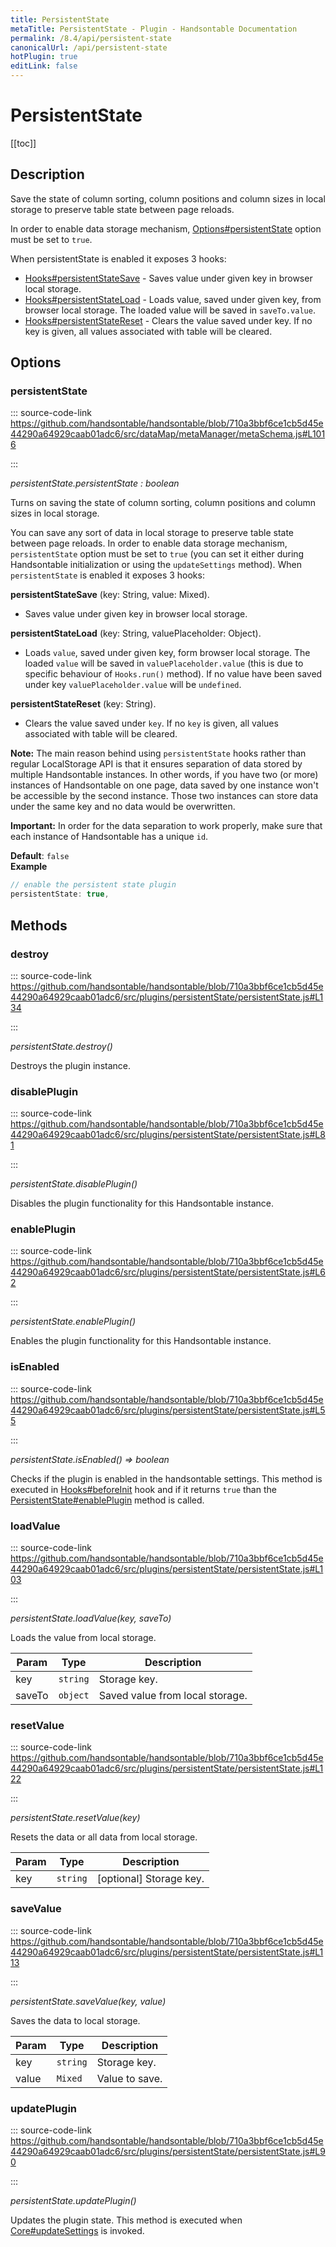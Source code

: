```yaml
---
title: PersistentState
metaTitle: PersistentState - Plugin - Handsontable Documentation
permalink: /8.4/api/persistent-state
canonicalUrl: /api/persistent-state
hotPlugin: true
editLink: false
---
```


# PersistentState

[[toc]]

## Description

Save the state of column sorting, column positions and column sizes in local storage to preserve table state
between page reloads.

In order to enable data storage mechanism, [Options#persistentState](@/api/options.md#persistentstate) option must be set to `true`.

When persistentState is enabled it exposes 3 hooks:
- [Hooks#persistentStateSave](@/api/hooks.md#persistentstatesave) - Saves value under given key in browser local storage.
- [Hooks#persistentStateLoad](@/api/hooks.md#persistentstateload) - Loads value, saved under given key, from browser local storage. The loaded
value will be saved in `saveTo.value`.
- [Hooks#persistentStateReset](@/api/hooks.md#persistentstatereset) - Clears the value saved under key. If no key is given, all values associated
with table will be cleared.


## Options

### persistentState
  
::: source-code-link https://github.com/handsontable/handsontable/blob/710a3bbf6ce1cb5d45e44290a64929caab01adc6/src/dataMap/metaManager/metaSchema.js#L1016

:::

_persistentState.persistentState : boolean_

Turns on saving the state of column sorting, column positions and column sizes in local storage.

You can save any sort of data in local storage to preserve table state between page reloads.  In order to enable
data storage mechanism, `persistentState` option must be set to `true` (you can set it either during Handsontable
initialization or using the `updateSettings` method). When `persistentState` is enabled it exposes 3 hooks:

__persistentStateSave__ (key: String, value: Mixed).

  * Saves value under given key in browser local storage.

__persistentStateLoad__ (key: String, valuePlaceholder: Object).

  * Loads `value`, saved under given key, form browser local storage. The loaded `value` will be saved in
  `valuePlaceholder.value` (this is due to specific behaviour of `Hooks.run()` method). If no value have
  been saved under key `valuePlaceholder.value` will be `undefined`.

__persistentStateReset__ (key: String).

  * Clears the value saved under `key`. If no `key` is given, all values associated with table will be cleared.

__Note:__ The main reason behind using `persistentState` hooks rather than regular LocalStorage API is that it
ensures separation of data stored by multiple Handsontable instances. In other words, if you have two (or more)
instances of Handsontable on one page, data saved by one instance won't be accessible by the second instance.
Those two instances can store data under the same key and no data would be overwritten.

__Important:__ In order for the data separation to work properly, make sure that each instance of Handsontable has a unique `id`.

**Default**: <code>false</code>  
**Example**  
```js
// enable the persistent state plugin
persistentState: true,
```

## Methods

### destroy
  
::: source-code-link https://github.com/handsontable/handsontable/blob/710a3bbf6ce1cb5d45e44290a64929caab01adc6/src/plugins/persistentState/persistentState.js#L134

:::

_persistentState.destroy()_

Destroys the plugin instance.



### disablePlugin
  
::: source-code-link https://github.com/handsontable/handsontable/blob/710a3bbf6ce1cb5d45e44290a64929caab01adc6/src/plugins/persistentState/persistentState.js#L81

:::

_persistentState.disablePlugin()_

Disables the plugin functionality for this Handsontable instance.



### enablePlugin
  
::: source-code-link https://github.com/handsontable/handsontable/blob/710a3bbf6ce1cb5d45e44290a64929caab01adc6/src/plugins/persistentState/persistentState.js#L62

:::

_persistentState.enablePlugin()_

Enables the plugin functionality for this Handsontable instance.



### isEnabled
  
::: source-code-link https://github.com/handsontable/handsontable/blob/710a3bbf6ce1cb5d45e44290a64929caab01adc6/src/plugins/persistentState/persistentState.js#L55

:::

_persistentState.isEnabled() ⇒ boolean_

Checks if the plugin is enabled in the handsontable settings. This method is executed in [Hooks#beforeInit](@/api/hooks.md#beforeinit)
hook and if it returns `true` than the [PersistentState#enablePlugin](@/api/persistentState.md#enableplugin) method is called.



### loadValue
  
::: source-code-link https://github.com/handsontable/handsontable/blob/710a3bbf6ce1cb5d45e44290a64929caab01adc6/src/plugins/persistentState/persistentState.js#L103

:::

_persistentState.loadValue(key, saveTo)_

Loads the value from local storage.


| Param | Type | Description |
| --- | --- | --- |
| key | `string` | Storage key. |
| saveTo | `object` | Saved value from local storage. |



### resetValue
  
::: source-code-link https://github.com/handsontable/handsontable/blob/710a3bbf6ce1cb5d45e44290a64929caab01adc6/src/plugins/persistentState/persistentState.js#L122

:::

_persistentState.resetValue(key)_

Resets the data or all data from local storage.


| Param | Type | Description |
| --- | --- | --- |
| key | `string` | [optional] Storage key. |



### saveValue
  
::: source-code-link https://github.com/handsontable/handsontable/blob/710a3bbf6ce1cb5d45e44290a64929caab01adc6/src/plugins/persistentState/persistentState.js#L113

:::

_persistentState.saveValue(key, value)_

Saves the data to local storage.


| Param | Type | Description |
| --- | --- | --- |
| key | `string` | Storage key. |
| value | `Mixed` | Value to save. |



### updatePlugin
  
::: source-code-link https://github.com/handsontable/handsontable/blob/710a3bbf6ce1cb5d45e44290a64929caab01adc6/src/plugins/persistentState/persistentState.js#L90

:::

_persistentState.updatePlugin()_

Updates the plugin state. This method is executed when [Core#updateSettings](@/api/core.md#updatesettings) is invoked.


